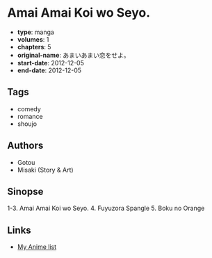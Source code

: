 # Amai Amai Koi wo Seyo.

-   **type**: manga
-   **volumes**: 1
-   **chapters**: 5
-   **original-name**: あまいあまい恋をせよ。
-   **start-date**: 2012-12-05
-   **end-date**: 2012-12-05

## Tags

-   comedy
-   romance
-   shoujo

## Authors

-   Gotou
-   Misaki (Story & Art)

## Sinopse

1-3. Amai Amai Koi wo Seyo. 4. Fuyuzora Spangle 5. Boku no Orange

## Links

-   [My Anime list](https://myanimelist.net/manga/51821/Amai_Amai_Koi_wo_Seyo)
